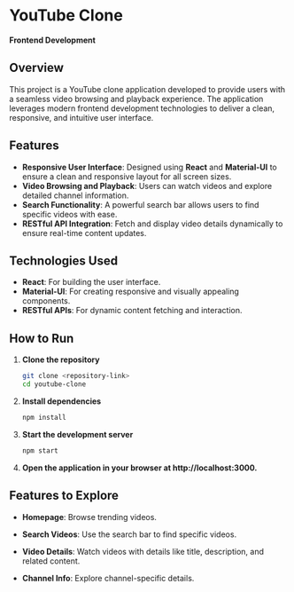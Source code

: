 # YouTube Clone

**Frontend Development**

## Overview
This project is a YouTube clone application developed to provide users with a seamless video browsing and playback experience. The application leverages modern frontend development technologies to deliver a clean, responsive, and intuitive user interface.

## Features
- **Responsive User Interface**: Designed using **React** and **Material-UI** to ensure a clean and responsive layout for all screen sizes.
- **Video Browsing and Playback**: Users can watch videos and explore detailed channel information.
- **Search Functionality**: A powerful search bar allows users to find specific videos with ease.
- **RESTful API Integration**: Fetch and display video details dynamically to ensure real-time content updates.

## Technologies Used
- **React**: For building the user interface.
- **Material-UI**: For creating responsive and visually appealing components.
- **RESTful APIs**: For dynamic content fetching and interaction.

## How to Run
1. **Clone the repository**  
   ```bash  
   git clone <repository-link>  
   cd youtube-clone  
2. **Install dependencies**  
   ```bash  
   npm install
3. **Start the development server**  
   ```bash  
   npm start
4. **Open the application in your browser at http://localhost:3000.**  



## Features to Explore

*   **Homepage**: Browse trending videos.
    
*   **Search Videos**: Use the search bar to find specific videos.
    
*   **Video Details**: Watch videos with details like title, description, and related content.
    
*   **Channel Info**: Explore channel-specific details.
    

